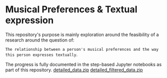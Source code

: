 # Musical Preferences & Textual expression

This repository's purpose is mainly exploration around the feasibility of a research around the question of:

`The relationship between a person's musical preferences and the way this person expresses textually`.

The progress is fully documented in the step-based Jupyter notebooks as part of this repository.
[detailed_data.zip](https://drive.google.com/file/d/11PtFdQ9bxnH7Fm71C_dyixF35LfocBsp/view?usp=sharing)
[detailed_filtered_data.zip](https://drive.google.com/file/d/1AB-L1Vcy_i47YKwax0UGPKL3m_1XAyeK/view?usp=drive_link)
